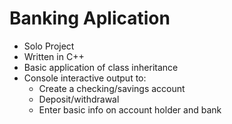 # Banking Aplication
- Solo Project
- Written in C++
- Basic application of class inheritance
- Console interactive output to:
  - Create a checking/savings account
  - Deposit/withdrawal
  - Enter basic info on account holder and bank

